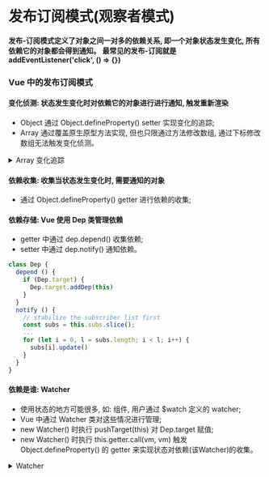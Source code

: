 # 发布订阅模式(观察者模式)
**发布-订阅模式定义了对象之间一对多的依赖关系, 即一个对象状态发生变化, 所有依赖它的对象都会得到通知。**
**最常见的发布-订阅就是 addEventListener('click', () => {})**

### Vue 中的发布订阅模式
#### 变化侦测: 状态发生变化时对依赖它的对象进行进行通知, 触发重新渲染
- Object 通过 Object.defineProperty() setter 实现变化的追踪;
- Array 通过覆盖原生原型方法实现, 但也只限通过方法修改数组, 通过下标修改数组无法触发变化侦测。
<details>
<Summary>
  Array 变化追踪
</Summary>
<br>

```javascript
function def (obj, key, val) {
  Object.defineProperty(obj, key, {
    value: val,
    enumerable: !!enumerable,
    writable: true,
    configurable: true
  })
}

const arrayProto = Array.prototype;
export const arrayMethods = Object.create(arrayProto);

const methodsToPatch = [
  'push',
  'pop',
  'shift',
  'unshift',
  'splice',
  'sort',
  'reverse'
]

/**
 * Intercept mutating methods and emit events
 */
methodsToPatch.forEach(function (method) {
  // cache original method
  const original = arrayProto[method]
  def(arrayMethods, method, function mutator (...args) {
    const result = original.apply(this, args);
    const ob = this.__ob__;
    let inserted;
    switch (method) {
      case 'push':
      case 'unshift':
        inserted = args;
        break;
      case 'splice':
        inserted = args.slice(2);
        break;
    }
    if (inserted) ob.observeArray(inserted);
    // notify change
    ob.dep.notify();
    return result;
  })
})
```

</details>

#### 依赖收集: 收集当状态发生变化时, 需要通知的对象
- 通过 Object.defineProperty() getter 进行依赖的收集;

#### 依赖存储: Vue 使用 Dep 类管理依赖
- getter 中通过 dep.depend() 收集依赖;
- setter 中通过 dep.notify() 通知依赖。
```javascript
class Dep {
  depend () {
    if (Dep.target) {
      Dep.target.addDep(this)
    }
  }
  notify () {
    // stabilize the subscriber list first
    const subs = this.subs.slice();
    ...
    for (let i = 0, l = subs.length; i < l; i++) {
      subs[i].update()
    }
  }
}
```

#### 依赖是谁: Watcher 
- 使用状态的地方可能很多, 如: 组件, 用户通过 $watch 定义的 watcher;
- Vue 中通过 Watcher 类对这些情况进行管理;
- new Watcher() 时执行 pushTarget(this) 对 Dep.target 赋值;
- new Watcher() 时执行 this.getter.call(vm, vm) 触发 Object.defineProperty() 的 getter 来实现状态对依赖(该Watcher)的收集。
<details>
<Summary>
  Watcher
</Summary>
<br>

```javascript
import Dep, { pushTarget, popTarget } from './dep';

class Watcher {
  constructor (
    vm: Component, 
    expOrFn: string | Function, 
    cb: Function, 
    options?: ?Object, 
    isRenderWatcher?: boolean
  ) {
    ...
    if (typeof expOrFn === 'function') {
      this.getter = expOrFn
    } else {
      this.getter = parsePath(expOrFn)
    }
    this.value = this.lazy
      ? undefined
      : this.get()
  }

  get () {
    pushTarget(this);
    const vm = this.vm;
    let value = this.getter.call(vm, vm);
    popTarget();
  }
}
```

</details>
